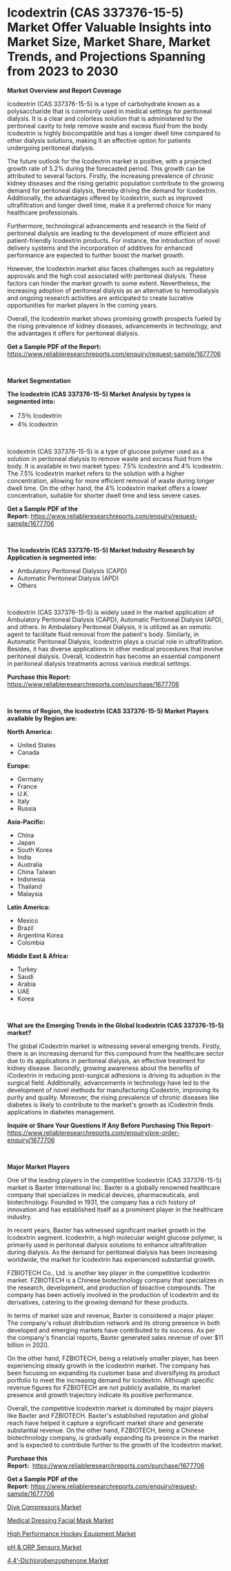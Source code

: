 <p><h1>Icodextrin (CAS 337376-15-5) Market Offer Valuable Insights into Market Size, Market Share, Market Trends, and Projections Spanning from 2023 to 2030</h1></p><p><strong>Market Overview and Report Coverage</strong></p>
<p><p>Icodextrin (CAS 337376-15-5) is a type of carbohydrate known as a polysaccharide that is commonly used in medical settings for peritoneal dialysis. It is a clear and colorless solution that is administered to the peritoneal cavity to help remove waste and excess fluid from the body. Icodextrin is highly biocompatible and has a longer dwell time compared to other dialysis solutions, making it an effective option for patients undergoing peritoneal dialysis.</p><p>The future outlook for the Icodextrin market is positive, with a projected growth rate of 5.2% during the forecasted period. This growth can be attributed to several factors. Firstly, the increasing prevalence of chronic kidney diseases and the rising geriatric population contribute to the growing demand for peritoneal dialysis, thereby driving the demand for Icodextrin. Additionally, the advantages offered by Icodextrin, such as improved ultrafiltration and longer dwell time, make it a preferred choice for many healthcare professionals.</p><p>Furthermore, technological advancements and research in the field of peritoneal dialysis are leading to the development of more efficient and patient-friendly Icodextrin products. For instance, the introduction of novel delivery systems and the incorporation of additives for enhanced performance are expected to further boost the market growth.</p><p>However, the Icodextrin market also faces challenges such as regulatory approvals and the high cost associated with peritoneal dialysis. These factors can hinder the market growth to some extent. Nevertheless, the increasing adoption of peritoneal dialysis as an alternative to hemodialysis and ongoing research activities are anticipated to create lucrative opportunities for market players in the coming years.</p><p>Overall, the Icodextrin market shows promising growth prospects fueled by the rising prevalence of kidney diseases, advancements in technology, and the advantages it offers for peritoneal dialysis.</p></p>
<p><strong>Get a Sample PDF of the Report:</strong> <a href="https://www.reliableresearchreports.com/enquiry/request-sample/1677706">https://www.reliableresearchreports.com/enquiry/request-sample/1677706</a></p>
<p>&nbsp;</p>
<p><strong>Market Segmentation</strong></p>
<p><strong>The Icodextrin (CAS 337376-15-5) Market Analysis by types is segmented into:</strong></p>
<p><ul><li>7.5％ Icodextrin</li><li>4％ Icodextrin</li></ul></p>
<p>&nbsp;</p>
<p><p>Icodextrin (CAS 337376-15-5) is a type of glucose polymer used as a solution in peritoneal dialysis to remove waste and excess fluid from the body. It is available in two market types: 7.5% Icodextrin and 4% Icodextrin. The 7.5% Icodextrin market refers to the solution with a higher concentration, allowing for more efficient removal of waste during longer dwell time. On the other hand, the 4% Icodextrin market offers a lower concentration, suitable for shorter dwell time and less severe cases.</p></p>
<p><strong>Get a Sample PDF of the Report:</strong>&nbsp;<a href="https://www.reliableresearchreports.com/enquiry/request-sample/1677706">https://www.reliableresearchreports.com/enquiry/request-sample/1677706</a></p>
<p>&nbsp;</p>
<p><strong>The Icodextrin (CAS 337376-15-5) Market Industry Research by Application is segmented into:</strong></p>
<p><ul><li>Ambulatory Peritoneal Dialysis (CAPD)</li><li>Automatic Peritoneal Dialysis (APD)</li><li>Others</li></ul></p>
<p>&nbsp;</p>
<p><p>Icodextrin (CAS 337376-15-5) is widely used in the market application of Ambulatory Peritoneal Dialysis (CAPD), Automatic Peritoneal Dialysis (APD), and others. In Ambulatory Peritoneal Dialysis, it is utilized as an osmotic agent to facilitate fluid removal from the patient's body. Similarly, in Automatic Peritoneal Dialysis, Icodextrin plays a crucial role in ultrafiltration. Besides, it has diverse applications in other medical procedures that involve peritoneal dialysis. Overall, Icodextrin has become an essential component in peritoneal dialysis treatments across various medical settings.</p></p>
<p><strong>Purchase this Report:</strong>&nbsp; <a href="https://www.reliableresearchreports.com/purchase/1677706">https://www.reliableresearchreports.com/purchase/1677706</a></p>
<p>&nbsp;</p>
<p><strong>In terms of Region, the Icodextrin (CAS 337376-15-5) Market Players available by Region are:</strong></p>
<p>
    <p> <strong> North America: </strong>
        <ul>
            <li>United States</li>
            <li>Canada</li>
        </ul>
        </p> 
    <p> <strong> Europe: </strong>
        <ul>
            <li>Germany</li>
            <li>France</li>
            <li>U.K.</li>
            <li>Italy</li>
            <li>Russia</li>
        </ul>
        </p> 
    <p> <strong> Asia-Pacific: </strong>
        <ul>
            <li>China</li>
            <li>Japan</li>
            <li>South Korea</li>
            <li>India</li>
            <li>Australia</li>
            <li>China Taiwan</li>
            <li>Indonesia</li>
            <li>Thailand</li>
            <li>Malaysia</li>
        </ul>
        </p> 
    <p> <strong> Latin America: </strong>
        <ul>
            <li>Mexico</li>
            <li>Brazil</li>
            <li>Argentina Korea</li>
            <li>Colombia</li>
        </ul>
        </p> 
    <p> <strong> Middle East & Africa: </strong>
        <ul>
            <li>Turkey</li>
            <li>Saudi</li>
            <li>Arabia</li>
            <li>UAE</li>
            <li>Korea</li>
        </ul>
    </p>
    </p>
<p>&nbsp;</p>
<p><strong>What are the Emerging Trends in the Global Icodextrin (CAS 337376-15-5) market?</strong></p>
<p><p>The global iCodextrin market is witnessing several emerging trends. Firstly, there is an increasing demand for this compound from the healthcare sector due to its applications in peritoneal dialysis, an effective treatment for kidney disease. Secondly, growing awareness about the benefits of iCodextrin in reducing post-surgical adhesions is driving its adoption in the surgical field. Additionally, advancements in technology have led to the development of novel methods for manufacturing iCodextrin, improving its purity and quality. Moreover, the rising prevalence of chronic diseases like diabetes is likely to contribute to the market's growth as iCodextrin finds applications in diabetes management.</p></p>
<p><strong>Inquire or Share Your Questions If Any Before Purchasing This Report</strong>- <a href="https://www.reliableresearchreports.com/enquiry/pre-order-enquiry/1677706">https://www.reliableresearchreports.com/enquiry/pre-order-enquiry/1677706</a></p>
<p>&nbsp;</p>
<p><strong>Major Market Players</strong></p>
<p><p>One of the leading players in the competitive Icodextrin (CAS 337376-15-5) market is Baxter International Inc. Baxter is a globally renowned healthcare company that specializes in medical devices, pharmaceuticals, and biotechnology. Founded in 1931, the company has a rich history of innovation and has established itself as a prominent player in the healthcare industry.</p><p>In recent years, Baxter has witnessed significant market growth in the Icodextrin segment. Icodextrin, a high molecular weight glucose polymer, is primarily used in peritoneal dialysis solutions to enhance ultrafiltration during dialysis. As the demand for peritoneal dialysis has been increasing worldwide, the market for Icodextrin has experienced substantial growth.</p><p>FZBIOTECH Co., Ltd. is another key player in the competitive Icodextrin market. FZBIOTECH is a Chinese biotechnology company that specializes in the research, development, and production of bioactive compounds. The company has been actively involved in the production of Icodextrin and its derivatives, catering to the growing demand for these products.</p><p>In terms of market size and revenue, Baxter is considered a major player. The company's robust distribution network and its strong presence in both developed and emerging markets have contributed to its success. As per the company's financial reports, Baxter generated sales revenue of over $11 billion in 2020.</p><p>On the other hand, FZBIOTECH, being a relatively smaller player, has been experiencing steady growth in the Icodextrin market. The company has been focusing on expanding its customer base and diversifying its product portfolio to meet the increasing demand for Icodextrin. Although specific revenue figures for FZBIOTECH are not publicly available, its market presence and growth trajectory indicate its positive performance.</p><p>Overall, the competitive Icodextrin market is dominated by major players like Baxter and FZBIOTECH. Baxter's established reputation and global reach have helped it capture a significant market share and generate substantial revenue. On the other hand, FZBIOTECH, being a Chinese biotechnology company, is gradually expanding its presence in the market and is expected to contribute further to the growth of the Icodextrin market.</p></p>
<p><strong>Purchase this Report:</strong>&nbsp;&nbsp;<a href="https://www.reliableresearchreports.com/purchase/1677706">https://www.reliableresearchreports.com/purchase/1677706</a></p>
<p></p>
<p><strong>Get a Sample PDF of the Report:</strong>&nbsp;<a href="https://www.reliableresearchreports.com/enquiry/request-sample/1677706">https://www.reliableresearchreports.com/enquiry/request-sample/1677706</a></p>
<p><p><a href="https://github.com/zebdakicsin/Market-Research-Report-List-1/blob/main/dive-compressors-market.md">Dive Compressors Market</a></p><p><a href="https://www.linkedin.com/pulse/medical-dressing-facial-mask-market-research-report-unlocks-analysis/">Medical Dressing Facial Mask Market</a></p><p><a href="https://github.com/kholmovskayalyudmila/Market-Research-Report-List-1/blob/main/high-performance-hockey-equipment-market.md">High Performance Hockey Equipment Market</a></p><p><a href="https://medium.com/@marinaieme/ph-amp-orp-sensors-market-comprehensive-assessment-by-type-application-and-geography-038a8ae270a5">pH & ORP Sensors Market</a></p><p><a href="https://www.linkedin.com/pulse/44rsquo-dichlorobenzophenone-market-size-growth-forecast/">4,4’-Dichlorobenzophenone Market</a></p></p>